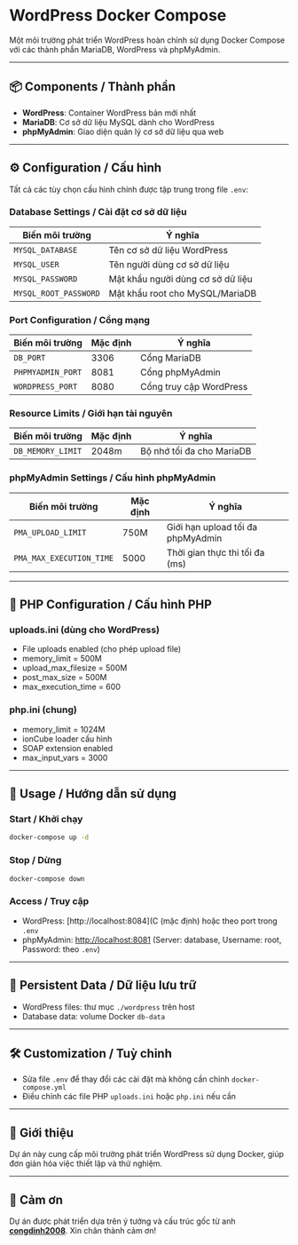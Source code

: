 # WordPress Docker Compose

Một môi trường phát triển WordPress hoàn chỉnh sử dụng Docker Compose với các thành phần MariaDB, WordPress và phpMyAdmin.

---

## 📦 Components / Thành phần

- **WordPress**: Container WordPress bản mới nhất  
- **MariaDB**: Cơ sở dữ liệu MySQL dành cho WordPress  
- **phpMyAdmin**: Giao diện quản lý cơ sở dữ liệu qua web

---

## ⚙️ Configuration / Cấu hình

Tất cả các tùy chọn cấu hình chính được tập trung trong file `.env`:

### Database Settings / Cài đặt cơ sở dữ liệu

| Biến môi trường       | Ý nghĩa                            |
|----------------------|----------------------------------|
| `MYSQL_DATABASE`     | Tên cơ sở dữ liệu WordPress       |
| `MYSQL_USER`         | Tên người dùng cơ sở dữ liệu      |
| `MYSQL_PASSWORD`     | Mật khẩu người dùng cơ sở dữ liệu  |
| `MYSQL_ROOT_PASSWORD`| Mật khẩu root cho MySQL/MariaDB   |

### Port Configuration / Cổng mạng

| Biến môi trường       | Mặc định | Ý nghĩa                                  |
|----------------------|----------|-----------------------------------------|
| `DB_PORT`            | 3306     | Cổng MariaDB                            |
| `PHPMYADMIN_PORT`    | 8081     | Cổng phpMyAdmin                         |
| `WORDPRESS_PORT`     | 8080     | Cổng truy cập WordPress                 |

### Resource Limits / Giới hạn tài nguyên

| Biến môi trường     | Mặc định | Ý nghĩa                       |
|--------------------|----------|------------------------------|
| `DB_MEMORY_LIMIT`   | 2048m    | Bộ nhớ tối đa cho MariaDB     |

### phpMyAdmin Settings / Cấu hình phpMyAdmin

| Biến môi trường        | Mặc định | Ý nghĩa                            |
|-----------------------|----------|-----------------------------------|
| `PMA_UPLOAD_LIMIT`     | 750M     | Giới hạn upload tối đa phpMyAdmin |
| `PMA_MAX_EXECUTION_TIME`| 5000    | Thời gian thực thi tối đa (ms)    |

---

## 🐘 PHP Configuration / Cấu hình PHP

### uploads.ini (dùng cho WordPress)

- File uploads enabled (cho phép upload file)  
- memory_limit = 500M  
- upload_max_filesize = 500M  
- post_max_size = 500M  
- max_execution_time = 600  

### php.ini (chung)

- memory_limit = 1024M  
- ionCube loader cấu hình  
- SOAP extension enabled  
- max_input_vars = 3000  

---

## 🚀 Usage / Hướng dẫn sử dụng

### Start / Khởi chạy

```bash
docker-compose up -d
```

### Stop / Dừng

```bash
docker-compose down
```

### Access / Truy cập

- WordPress: [http://localhost:8084](C (mặc định) hoặc theo port trong `.env`  
- phpMyAdmin: [http://localhost:8081](http://localhost:8081) (Server: database, Username: root, Password: theo `.env`)  

---

## 💾 Persistent Data / Dữ liệu lưu trữ

- WordPress files: thư mục `./wordpress` trên host  
- Database data: volume Docker `db-data`

---

## 🛠 Customization / Tuỳ chỉnh

- Sửa file `.env` để thay đổi các cài đặt mà không cần chỉnh `docker-compose.yml`  
- Điều chỉnh các file PHP `uploads.ini` hoặc `php.ini` nếu cần

---

## 📌 Giới thiệu

Dự án này cung cấp môi trường phát triển WordPress sử dụng Docker, giúp đơn giản hóa việc thiết lập và thử nghiệm.

---

## 🙏 Cảm ơn

Dự án được phát triển dựa trên ý tưởng và cấu trúc gốc từ anh [**congdinh2008**](https://github.com/congdinh2008). Xin chân thành cảm ơn!
